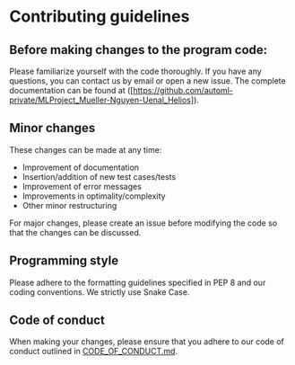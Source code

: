 # Contributing guidelines

## Before making changes to the program code:

Please familiarize yourself with the code thoroughly. If you have any questions, you can contact us by email or open a new issue.
The complete documentation can be found at ([https://github.com/automl-private/MLProject_Mueller-Nguyen-Uenal_Helios]).

## Minor changes

These changes can be made at any time:

- Improvement of documentation
- Insertion/addition of new test cases/tests
- Improvement of error messages
- Improvements in optimality/complexity
- Other minor restructuring

For major changes, please create an issue before modifying the code so that the changes can be discussed.

## Programming style

Please adhere to the formatting guidelines specified in PEP 8 and our coding conventions. We strictly use Snake Case.

## Code of conduct

When making your changes, please ensure that you adhere to our code of conduct outlined in [CODE_OF_CONDUCT.md](CODE_OF_CONDUCT.md).
